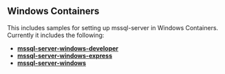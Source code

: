 ## Windows Containers
This includes samples for setting up mssql-server in Windows Containers. Currently it includes the following:
- __[mssql-server-windows-developer](mssql-server-windows-developer/)__
- __[mssql-server-windows-express](mssql-server-windows-express/)__
- __[mssql-server-windows](mssql-server-windows/)__

